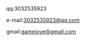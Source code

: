 qq:3032535923

e-mail:3032535923@qq.com

gmail:gamejoye@gmail.com

<!---
gamejoye/gamejoye is a ✨ special ✨ repository because its `README.md` (this file) appears on your GitHub profile.
You can click the Preview link to take a look at your changes.
--->
